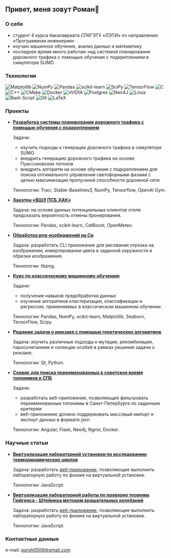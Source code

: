 ## Привет, меня зовут Роман👋

### О себе

* студент 4 курса бакалавриата СПбГЭТУ «ЛЭТИ» по направлению «Программная инженерия»
* изучаю машинное обучение, анализ данных и математику
* последнее время много работаю над системой планирования дорожного трафика с помощью обучения с подкреплением в симуляторе SUMO

### Технологии

![Matplotlib](https://img.shields.io/badge/Matplotlib-%23ffffff.svg?style=for-the-badge&logo=Matplotlib&logoColor=black) ![NumPy](https://img.shields.io/badge/numpy-%23013243.svg?style=for-the-badge&logo=numpy&logoColor=white) ![Pandas](https://img.shields.io/badge/pandas-%23150458.svg?style=for-the-badge&logo=pandas&logoColor=white) ![scikit-learn](https://img.shields.io/badge/scikit--learn-%23F7931E.svg?style=for-the-badge&logo=scikit-learn&logoColor=white) ![SciPy](https://img.shields.io/badge/SciPy-%230C55A5.svg?style=for-the-badge&logo=scipy&logoColor=%white) ![TensorFlow](https://img.shields.io/badge/TensorFlow-%23FF6F00.svg?style=for-the-badge&logo=TensorFlow&logoColor=white) ![C](https://img.shields.io/badge/c-%2300599C.svg?style=for-the-badge&logo=c&logoColor=white) ![C++](https://img.shields.io/badge/c++-%2300599C.svg?style=for-the-badge&logo=c%2B%2B&logoColor=white) ![CMake](https://img.shields.io/badge/CMake-%23008FBA.svg?style=for-the-badge&logo=cmake&logoColor=white) ![Docker](https://img.shields.io/badge/docker-%230db7ed.svg?style=for-the-badge&logo=docker&logoColor=white) ![nVIDIA](https://img.shields.io/badge/cuda-000000.svg?style=for-the-badge&logo=nVIDIA&logoColor=green) ![Postgres](https://img.shields.io/badge/postgres-%23316192.svg?style=for-the-badge&logo=postgresql&logoColor=white) ![Neo4J](https://img.shields.io/badge/Neo4j-008CC1?style=for-the-badge&logo=neo4j&logoColor=white) ![Linux](https://img.shields.io/badge/Linux-FCC624?style=for-the-badge&logo=linux&logoColor=black) ![Bash Script](https://img.shields.io/badge/bash_script-%23121011.svg?style=for-the-badge&logo=gnu-bash&logoColor=white) ![Git](https://img.shields.io/badge/git-%23F05033.svg?style=for-the-badge&logo=git&logoColor=white) ![LaTeX](https://img.shields.io/badge/latex-%23008080.svg?style=for-the-badge&logo=latex&logoColor=white)

### Проекты

* **[Разработка системы планирования дорожного трафика с помощью обучения с подкреплением](https://github.com/moevm/Car-Traffic-RL-Scheduler)**

  Задачи:
  - изучить подходы к генерации дорожного трафика в симуляторе SUMO
  - внедрить генерацию дорожного трафика на основе Пуассоновских потоков
  - внедрить алгоритм на основе обучения с подкреплением для поиска оптимального управления светофорными фазами с целью максимизации пропускной способности дорожной сети

  Технологии: Traci, Stable-Baselines3, NumPy, Tensorflow, OpenAI Gym.
  
* **[Хакатон «ВШЭ ПСБ.ХАК»](https://drive.google.com/file/d/19SbdfF1Py_4Ao2e_k_4rfSwBoVpEYBn6/view?usp=sharing)**

  Задача: на основе данных потенциальных клиентов отеля предсказать вероятность отмены бронирования.

  Технологии: Pandas, scikit-learn, CatBoost, OpenMeteo.

* **[Обработка png-изображений на Си](https://github.com/RomanPorshnev/image-processing)**

  Задача: разработать CLI приложение для рисования отрезка на изображении, инвертировании цвета в заданной окружности и обрезки изображения.

  Технологии: libpng.

* **[Курс по классическому машинному обучению](https://github.com/RomanPorshnev/classic-ml-course)**

  Задачи:
  - получение навыков предобработки данных
  - изучение алгоритмов кластеризации, классификации и регрессии, применяемых в классическом машинном обучении.

  Технологии: Pandas, NumPy, scikit-learn, Matplotlib, Seaborn, TensorFlow, Scipy.

* **[Решение задачи о рюкзаке с помощью генетических алгоритмов](https://github.com/RomanPorshnev/Summer_Practice)**

  Задача: изучить различные подходы к мутации, рекомбинации, паросочетаниям и селекции особей в рамках решения задачи о рюкзаке.

  Технологии: Qt, Python.
* **[Сервис для поиска переименованных в советское время топонимов в СПБ](https://github.com/RomanPorshnev/nosql2h24-rename)**

  Задачи:
  - разработать веб-приложение, позволяющее фильтровать переименованные топонимы в Санкт-Петербурге по заданным критерям
  - веб-приложение должно поддерживать массовый импорт и экспорт данных в формате json

  Технологии: Angular, Flask, Neo4j, Nginx, Docker.
  
### Научные статьи

* **[Виртуализация лабораторной установки по исследованию термодинамических циклов](https://nnb.etu.ru/assets/files/rezultaty/shkolniki/nnb-h_2022_tom-2.pdf)**

  Задача: разработать [веб-приложение](https://www.physicsleti.ru/VirtualLabs/Lab9t/), позволяющее выполнить лабораторную работу по физике на виртуальной установке.

  Технологии: JavaScript.
* **[Виртуализация лабораторной работы по проверке теоремы Гюйгенса - Штейнера методом вращательных колебаний](https://elibrary.ru/download/elibrary_49376080_50875680.pdf)**

  Задача: разработать [веб-приложение](https://www.physicsleti.ru/VirtualLabs/Lab4m/), позволяющее выполнить лабораторную работу по физике на виртуальной установке.

  Технологии: JavaScript.

### Контактные данные

e-mail: porsh0509@gmail.com

